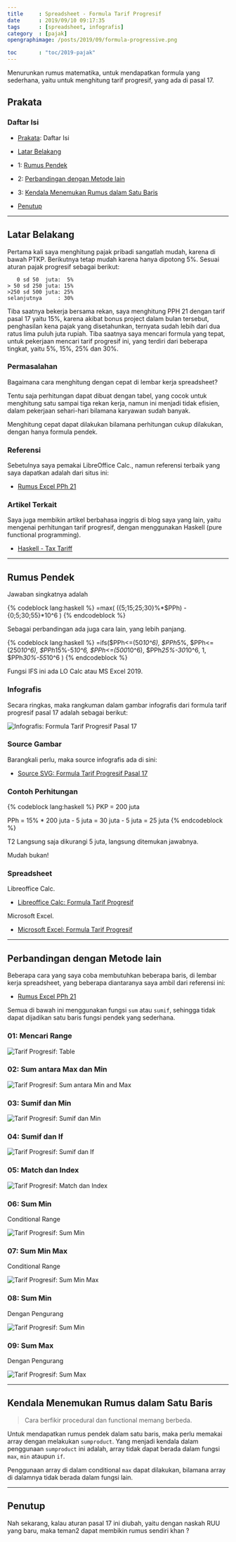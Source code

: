 ```yaml
---
title     : Spreadsheet - Formula Tarif Progresif
date      : 2019/09/10 09:17:35
tags      : [spreadsheet, infografis]
category  : [pajak]
opengraphimage: /posts/2019/09/formula-progressive.png

toc       : "toc/2019-pajak"
---
```


Menurunkan rumus matematika,
untuk mendapatkan formula yang sederhana,
yaitu untuk menghitung tarif progresif,
yang ada di pasal 17.
<!-- more -->

<a name="prakata"></a>

## Prakata

### Daftar Isi

* [Prakata](#prakata): Daftar Isi

* [Latar Belakang](#latar)

* 1: [Rumus Pendek](#rumus-pendek)

* 2: [Perbandingan dengan Metode lain](#perbandingan)

* 3: [Kendala Menemukan Rumus dalam Satu Baris](#kendala)

* [Penutup](#penutup)

-- -- --

<a name="latar"></a>

## Latar Belakang 

Pertama kali saya menghitung pajak pribadi sangatlah mudah,
karena di bawah PTKP. Berikutnya tetap mudah karena hanya dipotong 5%.
Sesuai aturan pajak progresif sebagai berikut:

```
   0 sd 50  juta:  5%
> 50 sd 250 juta: 15%
>250 sd 500 juta: 25%
selanjutnya     : 30%
```

Tiba saatnya bekerja bersama rekan,
saya menghitung PPH 21 dengan tarif pasal 17 yaitu 15%,
karena akibat bonus project dalam bulan tersebut,
penghasilan kena pajak yang disetahunkan,
ternyata sudah lebih dari dua ratus lima puluh juta rupiah.
Tiba saatnya saya mencari formula yang tepat,
untuk pekerjaan mencari tarif progresif ini,
yang terdiri dari beberapa tingkat,
yaitu 5%, 15%, 25% dan 30%.

### Permasalahan

Bagaimana cara menghitung dengan cepat di lembar kerja spreadsheet?

Tentu saja perhitungan dapat dibuat dengan tabel,
yang cocok untuk menghitung satu sampai tiga rekan kerja,
namun ini menjadi tidak efisien, 
dalam pekerjaan sehari-hari bilamana karyawan sudah banyak.

Menghitung cepat dapat dilakukan bilamana perhitungan cukup dilakukan,
dengan hanya formula pendek.

### Referensi

Sebetulnya saya pemakai LibreOffice Calc.,
namun referensi terbaik yang saya dapatkan adalah dari situs ini:

* [Rumus Excel PPh 21](https://excelku.com/2015/03/15/rumus-excel-pph-21/)

### Artikel Terkait

Saya juga membikin artikel berbahasa inggris di blog saya yang lain,
yaitu mengenai perhitungan tarif progresif,
dengan menggunakan Haskell (pure functional programming).

* [Haskell - Tax Tariff](https://epsi-rns.gitlab.io/code/2019/09/01/progressive-tax-tariff-01/)

-- -- --

<a name="rumus-pendek"></a>

## Rumus Pendek

Jawaban singkatnya adalah

{% codeblock lang:haskell %}
=max( ({5;15;25;30}%*$PPh) - {0;5;30;55}*10^6 )
{% endcodeblock %}

Sebagai perbandingan ada juga cara lain,
yang lebih panjang.

{% codeblock lang:haskell %}
=ifs($PPh<=(50*10^6),  $PPh*5%,
     $PPh<=(250*10^6), $PPh*15%-5*10^6,
     $PPh<=(500*10^6), $PPh*25%-30*10^6,
     1,                $PPh*30%-55*10^6
    )
{% endcodeblock %}

Fungsi IFS ini ada LO Calc atau MS Excel 2019.

### Infografis

Secara ringkas,
maka rangkuman dalam gambar infografis
dari formula tarif progresif pasal 17
adalah sebagai berikut:

![Infografis: Formula Tarif Progresif Pasal 17][tarif-progresif-infografis]

### Source Gambar

Barangkali perlu, maka source infografis ada di sini:

* [Source SVG: Formula Tarif Progresif Pasal 17][tarif-progresif-source-svg]

### Contoh Perhitungan

{% codeblock lang:haskell %}
PKP = 200 juta

PPh = 15% * 200 juta - 5 juta
    = 30 juta - 5 juta
    = 25 juta
{% endcodeblock %}

T2 Langsung saja dikurangi 5 juta, langsung ditemukan jawabnya.

Mudah bukan!

### Spreadsheet

Libreoffice Calc.

* [Libreoffice Calc: Formula Tarif Progresif][tarif-progresif-libreoffice]

Microsoft Excel.

* [Microsoft Excel: Formula Tarif Progresif][tarif-progresif-ms-office]

-- -- --

<a name="perbandingan"></a>

## Perbandingan dengan Metode lain

Beberapa cara yang saya coba membutuhkan beberapa baris,
di lembar kerja spreadsheet,
yang beberapa diantaranya saya ambil dari referensi ini:

* [Rumus Excel PPh 21](https://excelku.com/2015/03/15/rumus-excel-pph-21/)

Semua di bawah ini menggunakan fungsi `sum` atau `sumif`,
sehingga tidak dapat dijadikan satu baris fungsi pendek yang sederhana.

### 01: Mencari Range

![Tarif Progresif: Table][tarif-01-table]

### 02: Sum antara Max dan Min

![Tarif Progresif: Sum antara Min and Max][tarif-02-between]

### 03: Sumif dan Min

![Tarif Progresif: Sumif dan Min][tarif-03-sumif]

### 04: Sumif dan If

![Tarif Progresif: Sumif dan If][tarif-04-sumif]

### 05: Match dan Index

![Tarif Progresif: Match dan Index][tarif-05-match]

### 06: Sum Min

Conditional Range

![Tarif Progresif: Sum Min][tarif-06-sum-min]

### 07: Sum Min Max

Conditional Range

![Tarif Progresif: Sum Min Max][tarif-07-min-max]

### 08: Sum Min

Dengan Pengurang

![Tarif Progresif: Sum Min][tarif-08-sum-min]

### 09: Sum Max

Dengan Pengurang

![Tarif Progresif: Sum Max][tarif-09-sum-max]

-- -- --

<a name="kendala"></a>

## Kendala Menemukan Rumus dalam Satu Baris

> Cara berfikir procedural dan functional memang berbeda.

Untuk mendapatkan rumus pendek dalam satu baris,
maka perlu memakai array dengan melakukan `sumproduct`.
Yang menjadi kendala dalam penggunaan `sumproduct` ini adalah,
array tidak dapat berada dalam fungsi `max`, `min` ataupun `if`.

Penggunaan array di dalam conditional `max` dapat dilakukan,
bilamana array di dalamnya tidak berada dalam fungsi lain.

-- -- --

<a name="penutup"></a>

## Penutup

Nah sekarang, kalau aturan pasal 17 ini diubah,
yaitu dengan naskah RUU yang baru,
maka teman2 dapat membikin rumus sendiri khan ?

[//]: <> ( -- -- -- links below -- -- -- )

[tarif-progresif-infografis]:   /posts/pajak/2019/09/formula-progressive.png
[tarif-progresif-source-svg]:   /posts/pajak/2019/09/formula-progressive.svg
[tarif-progresif-libreoffice]:  /posts/pajak/2019/09/hitung-tarif-progresif.ods
[tarif-progresif-ms-office]:    /posts/pajak/2019/09/hitung-tarif-progresif.xls

[tarif-01-table]:   /posts/pajak/2019/09/01-table.png
[tarif-02-between]: /posts/pajak/2019/09/02-between.png
[tarif-03-sumif]:   /posts/pajak/2019/09/03-sumif-min.png
[tarif-04-sumif]:   /posts/pajak/2019/09/04-sumif-if.png
[tarif-05-match]:   /posts/pajak/2019/09/05-match-index.png
[tarif-06-sum-min]: /posts/pajak/2019/09/06-sum-min.png
[tarif-07-min-max]: /posts/pajak/2019/09/07-sum-min-max.png
[tarif-08-sum-min]: /posts/pajak/2019/09/08-sum-min.png
[tarif-09-sum-max]: /posts/pajak/2019/09/09-sum-max.png
